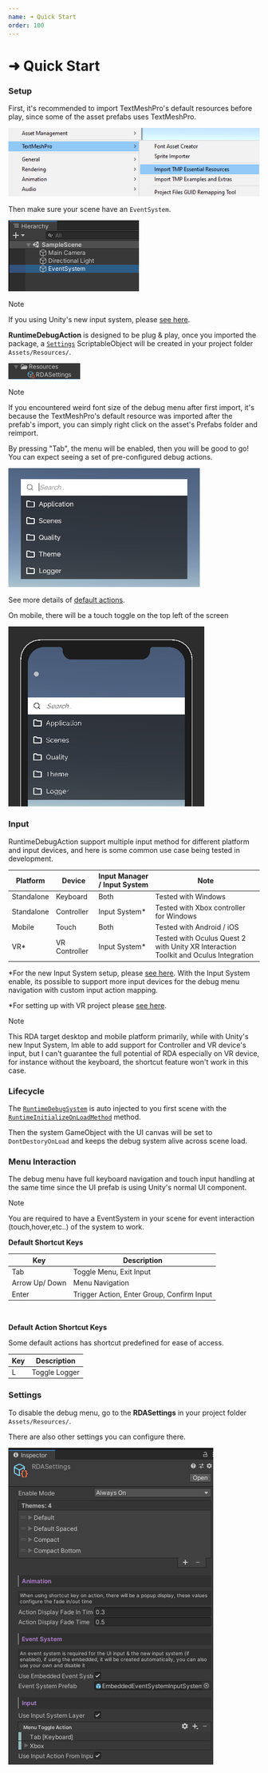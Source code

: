 ```yaml
---
name: ➜ Quick Start
order: 100
---
```


# ➜ Quick Start

### Setup

First, it's recommended to import TextMeshPro's default resources before play, since some of the asset prefabs uses TextMeshPro.

![](../../images/2020-11-22-19-11-43.png)

Then make sure your scene have an `EventSystem`.

![](../../images/2020-11-22-19-19-20.png)

> [!NOTE]
> If you using Unity's new input system, please [see here](~/manuals/setup-with-input-system.md).

**RuntimeDebugAction** is designed to be plug & play, once you imported the package,
a [`Settings`](~/api/BennyKok.RuntimeDebug.Data.Settings.yml) ScriptableObject will be created in your project folder `Assets/Resources/`.

![](../../images/2020-11-22-14-29-18.png)

> [!NOTE]
> If you encountered weird font size of the debug menu after first import, it's because the TextMeshPro's default resource was imported after the prefab's import, you can simply right click on the asset's Prefabs folder and reimport. 

By pressing "Tab", the menu will be enabled, then you will be good to go! You can expect seeing a set of pre-configured debug actions. 

![](../../images/2020-11-22-19-09-30.png)

See more details of [default actions](~/manuals/default-actions.md).

On mobile, there will be a touch toggle on the top left of the screen

![](../../images/2020-11-22-19-22-13.png)

### Input

RuntimeDebugAction support multiple input method for different platform and input devices, and here is some common use case being tested in development.

| Platform | Device | Input Manager / Input System | Note
| ----------- | ----------- | ----------- | ----------- |
| Standalone | Keyboard | Both | Tested with Windows |
| Standalone | Controller | Input System* | Tested with Xbox controller for Windows |
| Mobile | Touch |  Both  | Tested with Android / iOS |
| VR* | VR Controller | Input System* | Tested with Oculus Quest 2 with Unity XR Interaction Toolkit and Oculus Integration

*For the new Input System setup, please [see here](~/manuals/setup-with-input-system.md). With the Input System enable, its possible to support more input devices for the debug menu navigation with custom input action mapping.

*For setting up with VR project please [see here](~/manuals/VR/index.md).

> [!NOTE]
> This RDA target desktop and mobile platform primarily, while with Unity's new Input System, Im able to add support for Controller and VR device's input, but I can't guarantee the full potential of RDA especially on VR device, for instance without the keyboard, the shortcut feature won't work in this case.

### Lifecycle

The [`RuntimeDebugSystem`](~/api/BennyKok.RuntimeDebug.Systems.RuntimeDebugSystem.yml) is auto injected to you first scene with the [`RuntimeInitializeOnLoadMethod`](https://docs.unity3d.com/ScriptReference/RuntimeInitializeOnLoadMethodAttribute.html) method.

Then the system GameObject with the UI canvas will be set to `DontDestoryOnLoad` and keeps the debug system alive across scene load.


### Menu Interaction
The debug menu have full keyboard navigation and touch input handling at the same time since the UI prefab is using Unity's normal UI component.

> [!NOTE]
> You are required to have a EventSystem in your scene for event interaction (touch,hover,etc..) of the system to work.

**Default Shortcut Keys**

| Key | Description |
| ----------- | ----------- |
| Tab | Toggle Menu, Exit Input |
| Arrow Up/ Down |  Menu Navigation  |
| Enter | Trigger Action, Enter Group, Confirm Input |

<br/>

**Default Action Shortcut Keys**

Some default actions has shortcut predefined for ease of access.

| Key | Description |
| ----------- | ----------- |
| L | Toggle Logger |


### Settings

To disable the debug menu, go to the **RDASettings** in your project folder `Assets/Resources/`.

There are also other settings you can configure there.

![](../../images/2020-12-02-17-56-18.png)